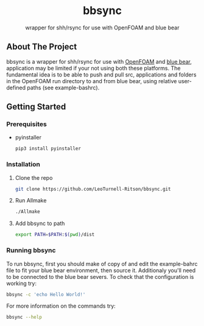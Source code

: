 <h1 align="center">bbsync</h1>

<p align="center">
  wrapper for shh/rsync for use with OpenFOAM and blue bear
  </p>
</div>


## About The Project

bbsync is a wrapper for shh/rsync for use with [OpenFOAM](https://www.openfoam.com/) and [blue bear](https://intranet.birmingham.ac.uk/it/teams/infrastructure/research/bear/bluebear/index.aspx), application may be limited if your not using both these platforms. The fundamental idea is to be able to push and pull src, applications and folders in the OpenFOAM run directory to and from blue bear, using relative user-defined paths (see example-bashrc).

## Getting Started

### Prerequisites

* pyinstaller
  ```sh
  pip3 install pyinstaller
  ```

### Installation

1. Clone the repo
   ```sh
   git clone https://github.com/LeoTurnell-Ritson/bbsync.git
   ```
3. Run Allmake
   ```sh
   ./Allmake
   ```
4. Add bbsync to path
   ```sh
   export PATH=$PATH:$(pwd)/dist
   ```
### Running bbsync

To run bbsync, first you should make of copy of and edit the example-bahrc file to fit your blue bear environment, then source it. Additionaly you'll need to be connected to the blue bear severs. To check that the configuration is working try:

```sh
bbsync -c 'echo Hello World!'
```

For more information on the commands try:

```sh
bbsync --help
```